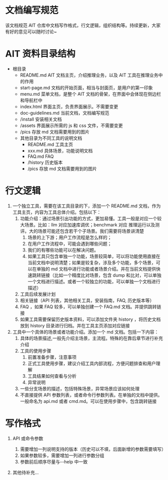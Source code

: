 # 文档编写规范

该文档规范 AIT 仓库中文档写作格式，行文逻辑，组织结构等。持续更新，大家有好的意见可以随时讨论~

# AIT 资料目录结构

- 根目录
  - README.md AIT 文档主页，介绍推理业务，以及 AIT 工具在推理业务中的作用
  - start-page.md 文档的开始页面，相当与封面页，是用户的第一印象
  - menu.md 菜单文档，是整个 AIT 文档的骨架，在界面中会体现在侧边栏和导航栏中
  - index.html 界面主页，负责界面展示。不需要变更
  - doc-guidelines.md 当前文档，文档编写规范
  - /install 安装相关文档
  - /assets 界面展示所需的 js 和 css 文件，不需要变更
  - /pics 存放 md 文档需要用到的图片
  - 其他目录为不同工具的说明文档
    - README.md 工具主页
    - xxx.md 具体场景，功能说明文档
    - FAQ.md FAQ
    - /history 历史版本
    - /pics 存放 md 文档需要用到的图片

# 行文逻辑

1. 一个独立工具，需要在该工具目录的下，添加一个 README.md 文档，作为工具主页，内容为工具总体介绍。包括以下：
   1. 功能介绍：通过场景引出功能的方式，更加易懂。工具一般是对应一个较大场景。比如：llm 对应加速库调优；benchmark 对应 推理运行以及测评。大的场景可能还包含若干个子场景。我们需要将场景讲清楚
      1. 场景的上下游；用户工作流程是怎么样的；
      2. 在用户工作流程中，可能会遇到哪些问题；
      3. 我们的有哪些功能可以在解决问题。
      4. 如果工具只包含单独一个功能，场景较简单，可以将功能使用直接在当前文档中说明清楚；如果是较复杂，涉及多个功能，多个场景，可以在单独的 md 文档中进行功能或者场景介绍。并在当前文档提供快速跳转链接（比如一个精度比对场景，包含 dump 和比对，可以单独一个文档进行描述。或者一个较独立的功能，可以单独一个文档进行描述）
   2. 工具后续发展计划
   3. 相关链接（API 列表，其他相关工具，安装指南，FAQ, 历史版本等）
   4. FAQ ，如果 FAQ 较多，可以单独创建一个 FAQ.md 文档。并提供跳转链接
   5. 如果工具需要保留历史版本资料，可以添加文件夹 history ，将历史文档放到 history 目录进行归档。并在工具主页添加对应链接
2. 工具中一个具体的场景或者功能介绍。添加一个 md 文档。包括一下内容：
   1. 具体的场景描述,一般先介绍主场景，主流程。特殊的在靠后章节进行补充介绍
   2. 工具的使用步骤
      1. 前置准备步骤，注意事项
      2. 正式工具使用步骤，建议介绍工具内部流程，方便问题排查和用户理解
      3. 工具结果如何查看与分析
      4. 异常说明
   3. 一些分支场景的描述，包括特殊场景，异常场景应该如何处理
   4. 不直接提供 API 参数列表，或者命令行参数列表。在单独的文档中提供。一般命名为 api.md 或者 cmd.md。可以在使用步骤中，包含跳转链接

# 写作格式

1. API 或命令参数

   1. 需要增加一列说明支持的版本（历史可以不填，后面新增的参数需要填写）
   2. 如果参数较多，需要增加一列进行参数分组
   3. 参数前后顺序尽量与--help 中一致

2. 其他待补充...
